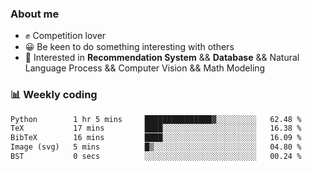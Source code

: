 ### About me

- ✊ Competition lover
- 😀 Be keen to do something interesting with others
- 🎈 Interested in **Recommendation System** && **Database** && Natural Language Process && Computer Vision && Math Modeling


### 📊 Weekly coding
<!--START_SECTION:waka-->

```txt
Python        1 hr 5 mins     ███████████████▓░░░░░░░░░   62.48 %
TeX           17 mins         ████░░░░░░░░░░░░░░░░░░░░░   16.38 %
BibTeX        16 mins         ████░░░░░░░░░░░░░░░░░░░░░   16.09 %
Image (svg)   5 mins          █▒░░░░░░░░░░░░░░░░░░░░░░░   04.80 %
BST           0 secs          ░░░░░░░░░░░░░░░░░░░░░░░░░   00.24 %
```

<!--END_SECTION:waka-->

